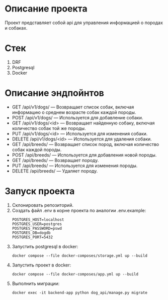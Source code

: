 # Описание проекта
Проект представляет собой api для управления информацией о породах и собаках.
# Стек
1) DRF
2) Postgresql
3) Docker
# Описание эндпойнтов
* GET /api/v1/dogs/ &mdash; Возвращает список собак, включая информацию о среднем возрасте собак каждой породы.
* POST /api/v1/dogs/ &mdash; Используется для добавление собаки.
* GET /api/v1/dogs/\<id> &mdash; Возвращает найденную собаку, включая количество собак той же породы.
* PUT /api/v1/dogs/\<id> &mdash; Используется для изменения собаки.
* DELETE /api/v1/dogs/\<id> &mdash; Используется для удаления собаки.
* GET /api/breeds/ &mdash; Возвращает список пород, включая количество собак каждой породы.
* POST /api/breeds/ &mdash; Используется для добавления новой породы.
* GET /api/breeds/<id> &mdash; Возвращает породу.
* PUT /api/breeds/<id> &mdash; Используется для изменения породы.
* DELETE /api/breeds/<id> &mdash; Удаляет породу.
# Запуск проекта
1) Склонировать репозиторий.
2) Создать файл .env в корне проекта по аналогии .env.example: 
    ```
    POSTGRES_HOST=localhost
    POSTGRES_USER=postgres
    POSTGRES_PASSWORD=pswd
    POSTGRES_DB=dogdb
    POSTGRES_PORT=5432
    ```
3) Запустить postgresql в docker:
    ``` commandline
    docker compose --file docker-composes/storage.yml up --build  
    ```
4) Запустить проект в docker:
    ``` commandline
    docker compose --file docker-composes/app.yml up --build
    ```
5) Выполнить миграции:
    ``` commandline
    docker exec -it backend-app python dog_api/manage.py migrate
    ```